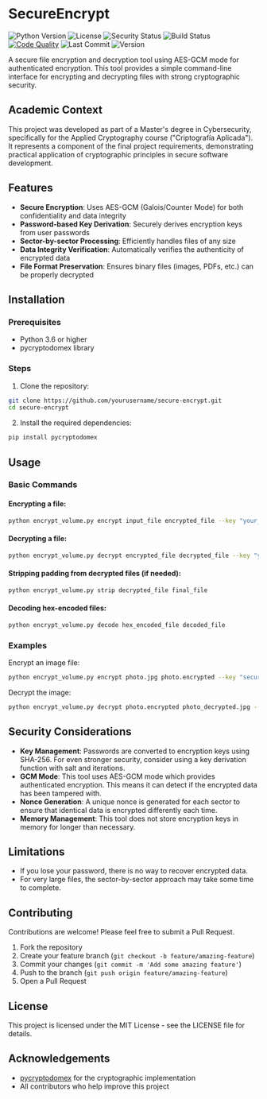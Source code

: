 # SecureEncrypt

![Python Version](https://img.shields.io/badge/python-3.6%2B-blue)
![License](https://img.shields.io/badge/license-MIT-green)
![Security Status](https://img.shields.io/badge/security-AES--GCM-brightgreen)
![Build Status](https://img.shields.io/badge/build-passing-brightgreen)
[![Code Quality](https://img.shields.io/badge/code--quality-A-brightgreen)](https://github.com)
![Last Commit](https://img.shields.io/github/last-commit/yourusername/secure-encrypt?color=blue)
![Version](https://img.shields.io/badge/version-1.0.0-blue)

A secure file encryption and decryption tool using AES-GCM mode for authenticated encryption. This tool provides a simple command-line interface for encrypting and decrypting files with strong cryptographic security.

## Academic Context

This project was developed as part of a Master's degree in Cybersecurity, specifically for the Applied Cryptography course ("Criptografía Aplicada"). It represents a component of the final project requirements, demonstrating practical application of cryptographic principles in secure software development.

## Features

- **Secure Encryption**: Uses AES-GCM (Galois/Counter Mode) for both confidentiality and data integrity
- **Password-based Key Derivation**: Securely derives encryption keys from user passwords
- **Sector-by-sector Processing**: Efficiently handles files of any size
- **Data Integrity Verification**: Automatically verifies the authenticity of encrypted data
- **File Format Preservation**: Ensures binary files (images, PDFs, etc.) can be properly decrypted

## Installation

### Prerequisites

- Python 3.6 or higher
- pycryptodomex library

### Steps

1. Clone the repository:
```bash
git clone https://github.com/yourusername/secure-encrypt.git
cd secure-encrypt
```

2. Install the required dependencies:
```bash
pip install pycryptodomex
```

## Usage

### Basic Commands

#### Encrypting a file:
```bash
python encrypt_volume.py encrypt input_file encrypted_file --key "your_password"
```

#### Decrypting a file:
```bash
python encrypt_volume.py decrypt encrypted_file decrypted_file --key "your_password"
```

#### Stripping padding from decrypted files (if needed):
```bash
python encrypt_volume.py strip decrypted_file final_file
```

#### Decoding hex-encoded files:
```bash
python encrypt_volume.py decode hex_encoded_file decoded_file
```

### Examples

Encrypt an image file:
```bash
python encrypt_volume.py encrypt photo.jpg photo.encrypted --key "secure_password_123"
```

Decrypt the image:
```bash
python encrypt_volume.py decrypt photo.encrypted photo_decrypted.jpg --key "secure_password_123"
```

## Security Considerations

- **Key Management**: Passwords are converted to encryption keys using SHA-256. For even stronger security, consider using a key derivation function with salt and iterations.
- **GCM Mode**: This tool uses AES-GCM mode which provides authenticated encryption. This means it can detect if the encrypted data has been tampered with.
- **Nonce Generation**: A unique nonce is generated for each sector to ensure that identical data is encrypted differently each time.
- **Memory Management**: This tool does not store encryption keys in memory for longer than necessary.

## Limitations

- If you lose your password, there is no way to recover encrypted data.
- For very large files, the sector-by-sector approach may take some time to complete.

## Contributing

Contributions are welcome! Please feel free to submit a Pull Request.

1. Fork the repository
2. Create your feature branch (`git checkout -b feature/amazing-feature`)
3. Commit your changes (`git commit -m 'Add some amazing feature'`)
4. Push to the branch (`git push origin feature/amazing-feature`)
5. Open a Pull Request

## License

This project is licensed under the MIT License - see the LICENSE file for details.

## Acknowledgements

- [pycryptodomex](https://github.com/Legrandin/pycryptodome) for the cryptographic implementation
- All contributors who help improve this project

